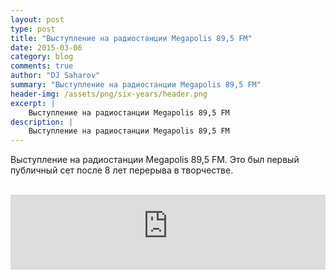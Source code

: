 ```yaml
---
layout: post
type: post
title: "Выступление на радиостанции Megapolis 89,5 FM"
date: 2015-03-06
category: blog
comments: true
author: "DJ Saharov"
summary: "Выступление на радиостанции Megapolis 89,5 FM"
header-img: /assets/png/six-years/header.png
excerpt: |
    Выступление на радиостанции Megapolis 89,5 FM
description: |
    Выступление на радиостанции Megapolis 89,5 FM
---
```


<p><span class="firstcharacter">В</span>ыступление на радиостанции Megapolis 89,5 FM. Это был первый публичный сет после 8 лет перерыва в творчестве.</p>
<br>

<iframe width="100%" height="120" src="https://player-widget.mixcloud.com/widget/iframe/?hide_cover=1&feed=%2Fdjsaharovofficial%2Fbe-a-dj-mixed-by-dj-saharov%2F" frameborder="0" allow="encrypted-media; fullscreen; autoplay; idle-detection; speaker-selection; web-share;" ></iframe>